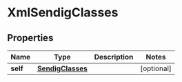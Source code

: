 

# XmlSendigClasses


## Properties

Name | Type | Description | Notes
------------ | ------------- | ------------- | -------------
**self** | [**SendigClasses**](SendigClasses.md) |  |  [optional]



